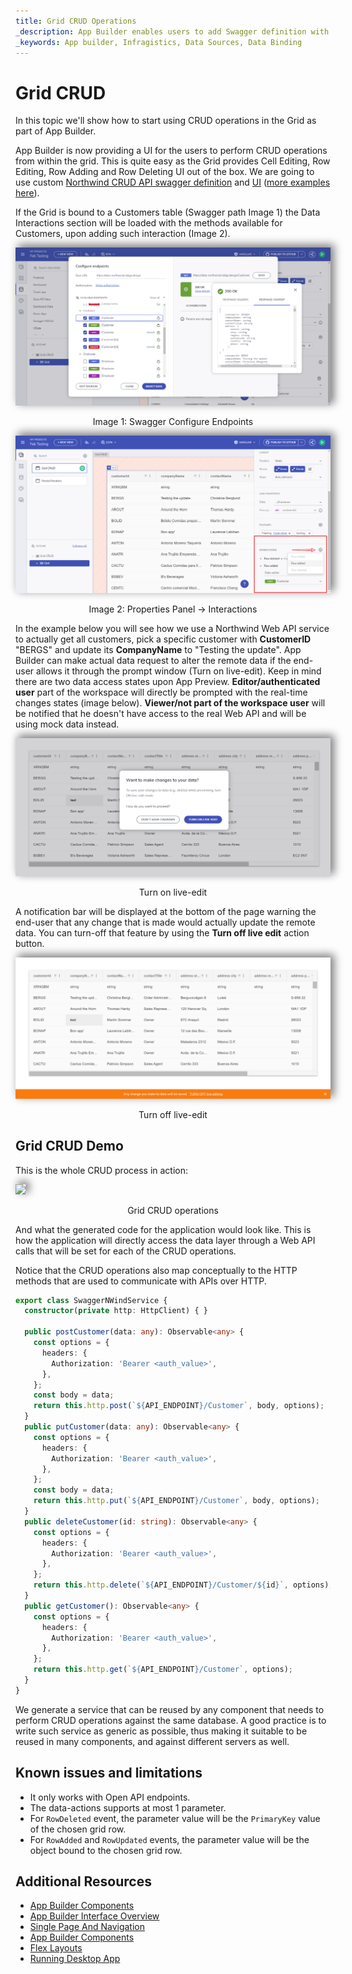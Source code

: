 ```yaml
---
title: Grid CRUD Operations
_description: App Builder enables users to add Swagger definition with endpoints, authentication and parameters
_keywords: App builder, Infragistics, Data Sources, Data Binding
---
```


# Grid CRUD
In this topic we'll show how to start using CRUD operations in the Grid as part of App Builder.

App Builder is now providing a UI for the users to perform CRUD operations from within the grid. This is quite easy as the Grid provides Cell Editing, Row Editing, Row Adding and Row Deleting UI out of the box. We are going to use custom [Northwind CRUD API swagger definition](https://data-northwind.indigo.design/swagger/v1/swagger.json) and [UI](https://data-northwind.indigo.design/swagger/index.html) ([more examples here](https://github.com/IgniteUI/app-builder-docfx/wiki/CRUD-API-Examples#northwind-crud-api)).

If the Grid is bound to a Customers table (Swagger path Image 1) the Data Interactions section will be loaded with the methods available for Customers, upon adding such interaction (Image 2).

<img class="responsive-img" style="box-shadow: 5px -4px 13px 1px grey" src="../images/using-data-in-your-app/swagger-customers-api.png" />
<p style="text-align:center;">Image 1: Swagger Configure Endpoints</p>

<img class="responsive-img" style="box-shadow: 5px -4px 13px 1px grey" src="../images/using-data-in-your-app/adding-data-interaction.png" />
<p style="text-align:center;">Image 2: Properties Panel -> Interactions</p>

In the example below you will see how we use a Northwind Web API service to actually get all customers, pick a specific customer with **CustomerID** "BERGS" and update its **CompanyName** to "Testing the update". App Builder can make actual data request to alter the remote data if the end-user allows it through the prompt window (Turn on live-edit). Keep in mind there are two data access states upon App Preview. **Editor/authenticated user** part of the workspace will directly be prompted with the real-time changes states (image below). **Viewer/not part of the workspace user** will be notified that he doesn't have access to the real Web API and will be using mock data instead.

<img class="responsive-img" style="box-shadow: 5px -4px 13px 1px grey" src="../images/using-data-in-your-app/want-to-make-any-changes-question.png" />
<p style="text-align:center;">Turn on live-edit</p>

A notification bar will be displayed at the bottom of the page warning the end-user that any change that is made would actually update the remote data. You can turn-off that feature by using the **Turn off live edit** action button.


<img class="responsive-img" style="box-shadow: 5px -4px 13px 1px grey" src="../images/using-data-in-your-app/turn-off-live-update.png" />
<p style="text-align:center;">Turn off live-edit</p>

## Grid CRUD Demo

This is the whole CRUD process in action:

<img class="responsive-img" style="box-shadow: 5px -4px 13px 1px grey" src="../images/using-data-in-your-app/Grid-CRUD.gif" />
<p style="text-align:center;">Grid CRUD operations</p>

And what the generated code for the application would look like. This is how the application will directly access the data layer through a Web API calls that will be set for each of the CRUD operations.

Notice that the CRUD operations also map conceptually to the HTTP methods that are used to communicate with APIs over HTTP.

```ts
export class SwaggerNWindService {
  constructor(private http: HttpClient) { }

  public postCustomer(data: any): Observable<any> {
    const options = {
      headers: {
        Authorization: 'Bearer <auth_value>',
      },
    };
    const body = data;
    return this.http.post(`${API_ENDPOINT}/Customer`, body, options);
  }
  public putCustomer(data: any): Observable<any> {
    const options = {
      headers: {
        Authorization: 'Bearer <auth_value>',
      },
    };
    const body = data;
    return this.http.put(`${API_ENDPOINT}/Customer`, body, options);
  }
  public deleteCustomer(id: string): Observable<any> {
    const options = {
      headers: {
        Authorization: 'Bearer <auth_value>',
      },
    };
    return this.http.delete(`${API_ENDPOINT}/Customer/${id}`, options);
  }
  public getCustomer(): Observable<any> {
    const options = {
      headers: {
        Authorization: 'Bearer <auth_value>',
      },
    };
    return this.http.get(`${API_ENDPOINT}/Customer`, options);
  }
}
```

We generate a service that can be reused by any component that needs to perform CRUD operations against the same database. A good practice is to write such service as generic as possible, thus making it suitable to be reused in many components, and against different servers as well.

## Known issues and limitations

- It only works with Open API endpoints.
- The data-actions supports at most 1 parameter.
- For `RowDeleted` event, the parameter value will be the `PrimaryKey` value of the chosen grid row.
- For `RowAdded` and `RowUpdated` events, the parameter value will be the object bound to the chosen grid row.

## Additional Resources

<div class="divider--half"></div>

* [App Builder Components](../indigo-design-app-builder-components.md)
* [App Builder Interface Overview](../interface-overview.md)
* [Single Page And Navigation](../single-page-apps-and-navigation.md)
* [App Builder Components](../indigo-design-app-builder-components.md)
* [Flex Layouts](../flex-layouts/flex-layouts.md)
* [Running Desktop App](../running-desktop-app.md)
